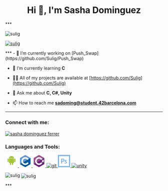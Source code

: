 <h1 align="center">Hi 👋, I'm Sasha Dominguez</h1>
***
<p align="left"> <img src="https://komarev.com/ghpvc/?username=sulig&label=Profile%20views&color=0e75b6&style=flat" alt="sulig" /> </p>
<p align="left"> <a href="https://github.com/ryo-ma/github-profile-trophy"><img src="https://github-profile-trophy.vercel.app/?username=sulig" alt="sulig" /></a> </p>
***
- 🔭 I’m currently working on [Push_Swap](https://github.com/Sulig/Push_Swap)

- 🌱 I’m currently learning **C**

- 👨‍💻 All of my projects are available at [https://github.com/Sulig](https://github.com/Sulig)

- 💬 Ask me about **C, C#, Unity**

- 📫 How to reach me **sadoming@student.42barcelona.com**
***
<h3 align="left">Connect with me:</h3>
<p align="left">
<a href="https://linkedin.com/in/sasha-dominguez-ferrer-8812a2207" target="blank"><img align="center" src="https://raw.githubusercontent.com/rahuldkjain/github-profile-readme-generator/master/src/images/icons/Social/linked-in-alt.svg" alt="sasha dominguez ferrer" height="30" width="40" /></a>
</p>

<h3 align="left">Languages and Tools:</h3>
<p align="left"> <a href="https://developer.android.com" target="_blank" rel="noreferrer"> <img src="https://raw.githubusercontent.com/devicons/devicon/master/icons/android/android-original-wordmark.svg" alt="android" width="40" height="40"/> </a> <a href="https://www.cprogramming.com/" target="_blank" rel="noreferrer"> <img src="https://raw.githubusercontent.com/devicons/devicon/master/icons/c/c-original.svg" alt="c" width="40" height="40"/> </a> <a href="https://www.w3schools.com/cs/" target="_blank" rel="noreferrer"> <img src="https://raw.githubusercontent.com/devicons/devicon/master/icons/csharp/csharp-original.svg" alt="csharp" width="40" height="40"/> </a> <a href="https://git-scm.com/" target="_blank" rel="noreferrer"> <img src="https://www.vectorlogo.zone/logos/git-scm/git-scm-icon.svg" alt="git" width="40" height="40"/> </a> <a href="https://www.photoshop.com/en" target="_blank" rel="noreferrer"> <img src="https://raw.githubusercontent.com/devicons/devicon/master/icons/photoshop/photoshop-line.svg" alt="photoshop" width="40" height="40"/> </a> <a href="https://unity.com/" target="_blank" rel="noreferrer"> <img src="https://www.vectorlogo.zone/logos/unity3d/unity3d-icon.svg" alt="unity" width="40" height="40"/> </a> </p>

<p><img align="left" src="https://github-readme-stats.vercel.app/api/top-langs?username=sulig&show_icons=true&locale=en&layout=compact" alt="sulig" /></p>

<p>&nbsp;<img align="center" src="https://github-readme-stats.vercel.app/api?username=sulig&show_icons=true&locale=en" alt="sulig" /></p>
***
